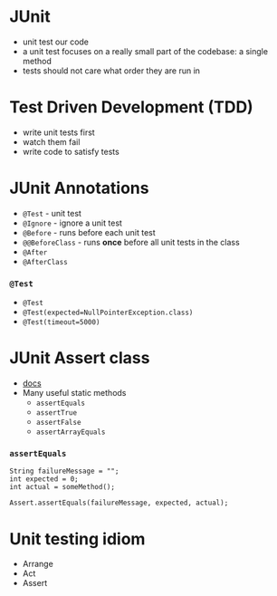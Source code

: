 # JUnit
* unit test our code
* a unit test focuses on a really small part of the codebase: a single method
* tests should not care what order they are run in

# Test Driven Development (TDD)
* write unit tests first
* watch them fail
* write code to satisfy tests

# JUnit Annotations
* `@Test` - unit test
* `@Ignore` - ignore a unit test
* `@Before` - runs before each unit test
* `@@BeforeClass` - runs **once** before all unit tests in the class
* `@After`
* `@AfterClass`

### `@Test`
* `@Test`
* `@Test(expected=NullPointerException.class)`
* `@Test(timeout=5000)`

# JUnit Assert class
* [docs](http://junit.sourceforge.net/javadoc/org/junit/Assert.html)
* Many useful static methods
  * `assertEquals`
  * `assertTrue`
  * `assertFalse`
  * `assertArrayEquals`

### `assertEquals`

```
String failureMessage = "";
int expected = 0;
int actual = someMethod();

Assert.assertEquals(failureMessage, expected, actual);
```

# Unit testing idiom
* Arrange
* Act
* Assert
